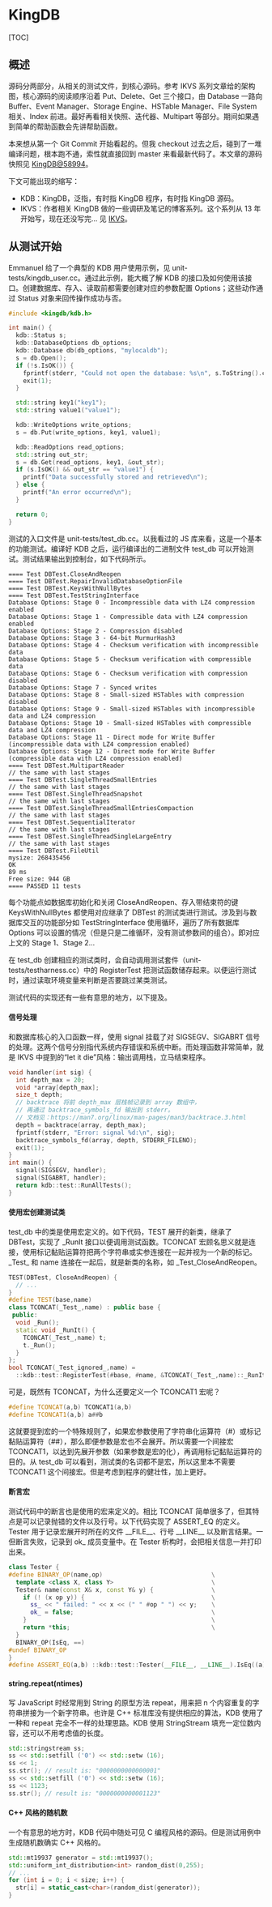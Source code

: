 # KingDB

[TOC]

## 概述

源码分两部分，从相关的测试文件，到核心源码。参考 IKVS 系列文章给的架构图，核心源码的阅读顺序沿着 Put、Delete、Get 三个接口，由 Database 一路向 Buffer、Event Manager、Storage Engine、HSTable Manager、File System 相关、Index 前进。最好再看相关快照、迭代器、Multipart 等部分。期间如果遇到简单的帮助函数会先讲帮助函数。

本来想从第一个 Git Commit 开始看起的。但我 checkout 过去之后，碰到了一堆编译问题，根本跑不通，索性就直接回到 master 来看最新代码了。本文章的源码快照见 [KingDB@58994](https://github.com/goossaert/kingdb/tree/58994280e789fc7248d61371f03a6c04c844c197)。

下文可能出现的缩写：

* KDB：KingDB，泛指，有时指 KingDB 程序，有时指 KingDB 源码。
* IKVS：作者相关 KingDB 做的一些调研及笔记的博客系列。这个系列从 13 年开始写，现在还没写完... 见 [IKVS](https://codecapsule.com/2012/11/07/ikvs-implementing-a-key-value-store-table-of-contents/)。

## 从测试开始

Emmanuel 给了一个典型的 KDB 用户使用示例，见 unit-tests/kingdb_user.cc。通过此示例，能大概了解 KDB 的接口及如何使用该接口。创建数据库、存入、读取前都需要创建对应的参数配置 Options；这些动作通过 Status 对象来回传操作成功与否。

```cpp
#include <kingdb/kdb.h>

int main() {
  kdb::Status s;
  kdb::DatabaseOptions db_options;
  kdb::Database db(db_options, "mylocaldb");
  s = db.Open();
  if (!s.IsOK()) {
    fprintf(stderr, "Could not open the database: %s\n", s.ToString().c_str());
    exit(1);
  }

  std::string key1("key1");
  std::string value1("value1");

  kdb::WriteOptions write_options;
  s = db.Put(write_options, key1, value1);

  kdb::ReadOptions read_options;
  std::string out_str;
  s = db.Get(read_options, key1, &out_str);
  if (s.IsOK() && out_str == "value1") {
    printf("Data successfully stored and retrieved\n"); 
  } else {
    printf("An error occurred\n"); 
  }

  return 0;
}
```

测试的入口文件是 unit-tests/test_db.cc。以我看过的 JS 库来看，这是一个基本的功能测试。编译好 KDB 之后，运行编译出的二进制文件 test_db 可以开始测试。测试结果输出到控制台，如下代码所示。

```
==== Test DBTest.CloseAndReopen
==== Test DBTest.RepairInvalidDatabaseOptionFile
==== Test DBTest.KeysWithNullBytes
==== Test DBTest.TestStringInterface
Database Options: Stage 0 - Incompressible data with LZ4 compression enabled
Database Options: Stage 1 - Compressible data with LZ4 compression enabled
Database Options: Stage 2 - Compression disabled
Database Options: Stage 3 - 64-bit MurmurHash3
Database Options: Stage 4 - Checksum verification with incompressible data
Database Options: Stage 5 - Checksum verification with compressible data
Database Options: Stage 6 - Checksum verification with compression disabled
Database Options: Stage 7 - Synced writes
Database Options: Stage 8 - Small-sized HSTables with compression disabled
Database Options: Stage 9 - Small-sized HSTables with incompressible data and LZ4 compression
Database Options: Stage 10 - Small-sized HSTables with compressible data and LZ4 compression
Database Options: Stage 11 - Direct mode for Write Buffer (incompressible data with LZ4 compression enabled)
Database Options: Stage 12 - Direct mode for Write Buffer (compressible data with LZ4 compression enabled)
==== Test DBTest.MultipartReader
// the same with last stages
==== Test DBTest.SingleThreadSmallEntries
// the same with last stages
==== Test DBTest.SingleThreadSnapshot
// the same with last stages
==== Test DBTest.SingleThreadSmallEntriesCompaction
// the same with last stages
==== Test DBTest.SequentialIterator
// the same with last stages
==== Test DBTest.SingleThreadSingleLargeEntry
// the same with last stages
==== Test DBTest.FileUtil
mysize: 268435456
OK
89 ms
Free size: 944 GB
==== PASSED 11 tests
```

每个功能点如数据库初始化和关闭 CloseAndReopen、存入带结束符的键 KeysWithNullBytes 都使用对应继承了 DBTest 的测试类进行测试。涉及到与数据库交互的功能部分如 TestStringInterface 使用循环，遍历了所有数据库 Options 可以设置的情况（但是只是二维循环，没有测试参数间的组合）。即对应上文的 Stage 1、Stage 2...

在 test_db 创建相应的测试类时，会自动调用测试套件（unit-tests/testharness.cc）中的 RegisterTest 把测试函数储存起来。以便运行测试时，通过读取环境变量来判断是否要跳过某类测试。

测试代码的实现还有一些有意思的地方，以下提及。

#### 信号处理

和数据库核心的入口函数一样，使用 signal 挂载了对 SIGSEGV、SIGABRT 信号的处理。这两个信号分别指代系统内存错误和系统中断。而处理函数非常简单，就是 IKVS 中提到的“let it die”风格：输出调用栈，立马结束程序。

```cpp
void handler(int sig) {
  int depth_max = 20;
  void *array[depth_max];
  size_t depth;
  // backtrace 将前 depth_max 层栈帧记录到 array 数组中，
  // 再通过 backtrace_symbols_fd 输出到 stderr。
  // 文档见：https://man7.org/linux/man-pages/man3/backtrace.3.html
  depth = backtrace(array, depth_max);
  fprintf(stderr, "Error: signal %d:\n", sig);
  backtrace_symbols_fd(array, depth, STDERR_FILENO);
  exit(1);
}
int main() {
  signal(SIGSEGV, handler);
  signal(SIGABRT, handler);
  return kdb::test::RunAllTests();
}
```

#### 使用宏创建测试类

test_db 中的类是使用宏定义的。如下代码，TEST 展开的新类，继承了 DBTest，实现了 _RunIt 接口以便调用测试函数。TCONCAT 宏顾名思义就是连接，使用标记黏贴运算符把两个字符串或实参连接在一起并视为一个新的标记。\_Test\_ 和 name 连接在一起后，就是新类的名称，如 _Test_CloseAndReopen。

```cpp
TEST(DBTest, CloseAndReopen) {
  // ...
}
#define TEST(base,name)                                                 \
class TCONCAT(_Test_,name) : public base {                              \
 public:                                                                \
  void _Run();                                                          \
  static void _RunIt() {                                                \
    TCONCAT(_Test_,name) t;                                             \
    t._Run();                                                           \
  }                                                                     \
};                                                                      \
bool TCONCAT(_Test_ignored_,name) =                                     \
  ::kdb::test::RegisterTest(#base, #name, &TCONCAT(_Test_,name)::_RunIt); \
```

可是，既然有 TCONCAT，为什么还要定义一个 TCONCAT1 宏呢？

```cpp
#define TCONCAT(a,b) TCONCAT1(a,b)
#define TCONCAT1(a,b) a##b
```

这就要提到宏的一个特殊规则了，如果宏参数使用了字符串化运算符（#）或标记黏贴运算符（##），那么即便参数是宏也不会展开。所以需要一个间接宏 TCONCAT1，以达到先展开参数（如果参数是宏的化），再调用标记黏贴运算符的目的。从 test_db 可以看到，测试类的名词都不是宏，所以这里本不需要 TCONCAT1 这个间接宏。但是考虑到程序的健壮性，加上更好。

#### 断言宏

测试代码中的断言也是使用的宏来定义的。相比 TCONCAT 简单很多了，但其特点是可以记录抛错的文件以及行号。以下代码实现了 ASSERT_EQ 的定义。Tester 用于记录宏展开时所在的文件 \_\_FILE\_\_、行号 \_\_LINE\_\_ 以及断言结果。一但断言失败，记录到 ok_ 成员变量中。在 Tester 析构时，会把相关信息一并打印出来。

```cpp
class Tester {
#define BINARY_OP(name,op)                              \
  template <class X, class Y>                           \
  Tester& name(const X& x, const Y& y) {                \
    if (! (x op y)) {                                   \
      ss_ << " failed: " << x << (" " #op " ") << y;    \
      ok_ = false;                                      \
    }                                                   \
    return *this;                                       \
  }
  BINARY_OP(IsEq, ==)
#undef BINARY_OP
}
#define ASSERT_EQ(a,b) ::kdb::test::Tester(__FILE__, __LINE__).IsEq((a),(b))
```

#### string.repeat(ntimes)

写 JavaScript 时经常用到 String 的原型方法 repeat，用来把 n 个内容重复的字符串拼接为一个新字符串。也许是 C++ 标准库没有提供相应的算法，KDB 使用了一种和 repeat 完全不一样的处理思路。KDB 使用 StringStream 填充一定位数内容，还可以不用考虑值的长度。

```cpp
std::stringstream ss;
ss << std::setfill ('0') << std::setw (16);
ss << 1;
ss.str(); // result is: "0000000000000001"
ss << std::setfill ('0') << std::setw (16);
ss << 1123;
ss.str(); // result is: "0000000000001123"
```

#### C++ 风格的随机数

一个有意思的地方时，KDB 代码中随处可见 C 编程风格的源码。但是测试用例中生成随机数确实 C++ 风格的。

```cpp
std::mt19937 generator = std::mt19937();
std::uniform_int_distribution<int> random_dist(0,255);
// ...
for (int i = 0; i < size; i++) {
  str[i] = static_cast<char>(random_dist(generator));
}
```
